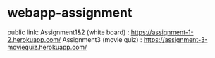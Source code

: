 # webapp-assignment
public link:
Assignment1&2 (white board) : https://assignment-1-2.herokuapp.com/
Assignment3 (movie quiz) : https://assignment-3-moviequiz.herokuapp.com/
